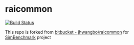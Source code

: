 # raicommon
[![Build Status](https://travis-ci.com/eastskykang/raicommon.svg?branch=master)](https://travis-ci.com/eastskykang/raicommon)

This repo is forked from [bitbucket - jhwangbo/raicommon](https://bitbucket.org/jhwangbo/raicommon.git) for [SimBenchmark](https://github.com/leggedrobotics/SimBenchmark) project
